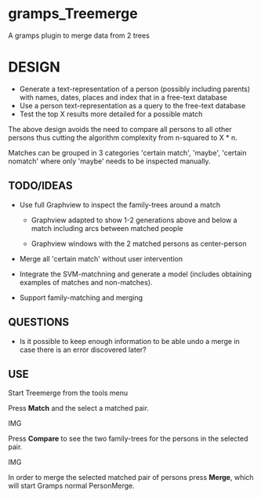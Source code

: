 # gramps_Treemerge
A gramps plugin to merge data from 2 trees

# DESIGN

  * Generate a text-representation of a person (possibly including parents) with names, dates, places
      and index that in a free-text database
  * Use a person text-representation as a query to the free-text database
  * Test the top X results more detailed for a possible match

The above design avoids the need to compare all persons to all other persons thus cutting the algorithm complexity from
n-squared to X * n.

Matches can be grouped in 3 categories 'certain match', 'maybe', 'certain nomatch' where only 'maybe'
needs to be inspected manually.

## TODO/IDEAS

* Use full Graphview to inspect the family-trees around a match
  - Graphview adapted to show 1-2 generations above and below a match including arcs between matched people

  - Graphview windows with the 2 matched persons as center-person

* Merge all 'certain match' without user intervention

* Integrate the SVM-matchning and generate a model (includes obtaining examples of matches and non-matches).

* Support family-matching and merging

## QUESTIONS

* Is it possible to keep enough information to be able undo a merge in case there is an error discovered later?


## USE

Start Treemerge from the tools menu

Press **Match** and the select a matched pair.

IMG

Press **Compare** to see the two family-trees for the persons in the selected pair.

IMG

In order to merge the selected matched pair of persons press **Merge**, which will start Gramps normal PersonMerge.
